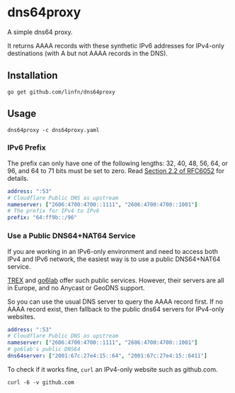 #  dns64proxy

A simple dns64 proxy.

It returns AAAA records with these synthetic IPv6 addresses for IPv4-only destinations (with A but not AAAA records in the DNS).

## Installation

```shell
go get github.com/linfn/dns64proxy
```

## Usage

```shell
dns64proxy -c dns64proxy.yaml
```

### IPv6 Prefix

The prefix can only have one of the following lengths: 32, 40, 48, 56, 64, or 96, and 64 to 71 bits must be set to zero. Read [Section 2.2 of RFC6052](https://tools.ietf.org/html/rfc6052#section-2.2) for details.

```yaml
address: ":53"
# Cloudflare Public DNS as upstream
nameserver: ["2606:4700:4700::1111", "2606:4700:4700::1001"]
# The prefix for IPv4 to IPv6
prefix: "64:ff9b::/96"
```

### Use a Public DNS64+NAT64 Service

If you are working in an IPv6-only environment and need to access both IPv4 and IPv6 network, the easiest way is to use a public DNS64+NAT64 service.

[TREX](http://www.trex.fi/2011/dns64.html) and [go6lab](https://go6lab.si/current-ipv6-tests/nat64dns64-public-test/) offer such public services. However, their servers are all in Europe, and no Anycast or GeoDNS support. 

So you can use the usual DNS server to query the AAAA record first. If no AAAA record exist, then fallback to the public dns64 servers for IPv4-only websites.

```yaml
address: ":53"
# Cloudflare Public DNS as upstream
nameserver: ["2606:4700:4700::1111", "2606:4700:4700::1001"]
# go6lab's public DNS64
dns64server: ["2001:67c:27e4:15::64", "2001:67c:27e4:15::6411"]
```

To check if it works fine, `curl` an IPv4-only website such as github.com.

```shell
curl -6 -v github.com
```

